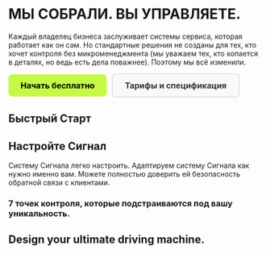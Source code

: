 # МЫ СОБРАЛИ. ВЫ УПРАВЛЯЕТЕ.

Каждый владелец бизнеса заслуживает системы сервиса, которая работает как он сам. Но стандартные решения не созданы для тех, кто хочет контроля без микроменеджмента (мы уважаем тех, кто копается в деталях, но ведь есть дела поважнее). Поэтому мы всё изменили.​

<div class="button-group">
  <a href="/pro/dialogs#начать-сегодня" class="btn btn-primary" rel="noopener noreferrer"><strong>Начать бесплатно</strong></a>
  <a href="/pro/dialogs#тарифы" class="btn btn-secondary" rel="noopener noreferrer">Тарифы и спецификация</a>
</div>

## Быстрый Старт

<DialogsFirst5Days />

## Настройте Сигнал

Систему Сигнала легко настроить. Адаптируем систему Сигнала как нужно именно вам. Можете полностью доверить ей безопасность обратной связи с клиентами.

### 7 точек контроля, которые подстраиваются под вашу уникальность.

<SignalConstructorModules />

## Design your ultimate driving machine.

<style>
/* --- ОБЩИЕ СТИЛИ ДЛЯ ВСЕХ КНОПОК --- */
.btn {
  display: inline-block;
  padding: 12px 24px;
  border-radius: 8px;
  font-weight: 700;
  font-size: 16px;
  text-align: center;
  text-decoration: none;
  transition: all 0.3s ease;
  cursor: pointer;
  border: none;
  margin: 10px 0;
}
.btn:hover {
  transform: translateY(-2px);
  text-decoration: none !important;
}

/* --- СТИЛЬ ОСНОВНОЙ КНОПКИ (ЯРКАЯ) --- */
.btn-primary {
  background-color: #C5F946; /* Яркий лаймовый */
  color: #000 !important;
}
.btn-primary:hover {
  background-color: #347b6c; /* Темный при наведении */
  color: white !important;
}

/* --- СТИЛЬ ВТОРИЧНОЙ КНОПКИ --- */
.btn-secondary {
  background-color: #f8f9fa;
  color: #333 !important;
  border: 2px solid #dee2e6;
}
.btn-secondary:hover {
  background-color: #e9ecef;
  border-color: #adb5bd;
}

/* --- КОНТЕЙНЕР ДЛЯ ГРУППЫ КНОПОК --- */
.button-group {
  display: flex;
  gap: 10px;
  align-items: center;
}

.button-group .btn {
  margin: 0; /* Убираем margin, используем gap */
}

/* --- МОБИЛЬНАЯ ВЕРСИЯ --- */
@media (max-width: 768px) {
  .button-group {
    flex-direction: column;
    align-items: stretch; /* Кнопки занимают всю ширину */
    gap: 10px;
  }
  
  .button-group .btn {
    width: 100%; /* Кнопки на всю ширину на мобильных */
  }
}

/* --- Контейнер для отдельной кнопки --- */
.start-button-container {
  margin: 20px 0;
  text-align: left;
}
.start-button-container .btn {
  display: inline-block;
  margin: 0;
}
</style>

